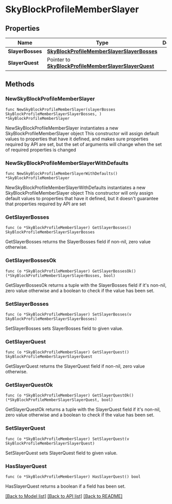 # SkyBlockProfileMemberSlayer

## Properties

Name | Type | Description | Notes
------------ | ------------- | ------------- | -------------
**SlayerBosses** | [**SkyBlockProfileMemberSlayerSlayerBosses**](SkyBlockProfileMemberSlayerSlayerBosses.md) |  | 
**SlayerQuest** | Pointer to [**SkyBlockProfileMemberSlayerSlayerQuest**](SkyBlockProfileMemberSlayerSlayerQuest.md) |  | [optional] 

## Methods

### NewSkyBlockProfileMemberSlayer

`func NewSkyBlockProfileMemberSlayer(slayerBosses SkyBlockProfileMemberSlayerSlayerBosses, ) *SkyBlockProfileMemberSlayer`

NewSkyBlockProfileMemberSlayer instantiates a new SkyBlockProfileMemberSlayer object
This constructor will assign default values to properties that have it defined,
and makes sure properties required by API are set, but the set of arguments
will change when the set of required properties is changed

### NewSkyBlockProfileMemberSlayerWithDefaults

`func NewSkyBlockProfileMemberSlayerWithDefaults() *SkyBlockProfileMemberSlayer`

NewSkyBlockProfileMemberSlayerWithDefaults instantiates a new SkyBlockProfileMemberSlayer object
This constructor will only assign default values to properties that have it defined,
but it doesn't guarantee that properties required by API are set

### GetSlayerBosses

`func (o *SkyBlockProfileMemberSlayer) GetSlayerBosses() SkyBlockProfileMemberSlayerSlayerBosses`

GetSlayerBosses returns the SlayerBosses field if non-nil, zero value otherwise.

### GetSlayerBossesOk

`func (o *SkyBlockProfileMemberSlayer) GetSlayerBossesOk() (*SkyBlockProfileMemberSlayerSlayerBosses, bool)`

GetSlayerBossesOk returns a tuple with the SlayerBosses field if it's non-nil, zero value otherwise
and a boolean to check if the value has been set.

### SetSlayerBosses

`func (o *SkyBlockProfileMemberSlayer) SetSlayerBosses(v SkyBlockProfileMemberSlayerSlayerBosses)`

SetSlayerBosses sets SlayerBosses field to given value.


### GetSlayerQuest

`func (o *SkyBlockProfileMemberSlayer) GetSlayerQuest() SkyBlockProfileMemberSlayerSlayerQuest`

GetSlayerQuest returns the SlayerQuest field if non-nil, zero value otherwise.

### GetSlayerQuestOk

`func (o *SkyBlockProfileMemberSlayer) GetSlayerQuestOk() (*SkyBlockProfileMemberSlayerSlayerQuest, bool)`

GetSlayerQuestOk returns a tuple with the SlayerQuest field if it's non-nil, zero value otherwise
and a boolean to check if the value has been set.

### SetSlayerQuest

`func (o *SkyBlockProfileMemberSlayer) SetSlayerQuest(v SkyBlockProfileMemberSlayerSlayerQuest)`

SetSlayerQuest sets SlayerQuest field to given value.

### HasSlayerQuest

`func (o *SkyBlockProfileMemberSlayer) HasSlayerQuest() bool`

HasSlayerQuest returns a boolean if a field has been set.


[[Back to Model list]](../README.md#documentation-for-models) [[Back to API list]](../README.md#documentation-for-api-endpoints) [[Back to README]](../README.md)


